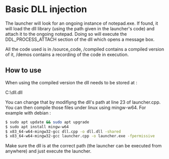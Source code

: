 # Basic DLL injection

The launcher will look for an ongoing instance of notepad.exe. If found, it will load the dll library (using the path given in the launcher's code) and attach it to the ongoing notepad. Doing so will execute the DDL_PROCESS_ATTACH section of the dll which opens a message box.

All the code used is in /source_code, /compiled contains a compiled version of it, /demos contains a recording of the code in execution.

## How to use

When using the compiled version the dll needs to be stored at :

C:\dll.dll

You can change that by modifiyng the dll's path at line 23 of launcher.cpp.
You can then compile those files under linux using mingw-w64. For example with debian :

```sh
$ sudo apt update && sudo apt upgrade
$ sudo apt install mingw-w64
$ x83_64-w64-mingw32-gcc dll.cpp -o dll.dll -shared
$ x83_64-w64-mingw32-gcc launcher.cpp -o launcher.exe -fpermissive
```

Make sure the dll is at the correct path (the launcher can be executed from anywhere) and just execute the launcher.
